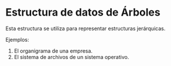 # Estructura de datos de Árboles

Esta estructura se utiliza para representar estructuras jerárquicas.

Ejemplos:

1) El organigrama de una empresa.
2) El sistema de archivos de un sistema operativo.
                